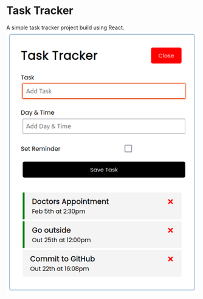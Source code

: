 # Task Tracker
A simple task tracker project build using React.
![Alt text](public/main-tela.png)<br/>


